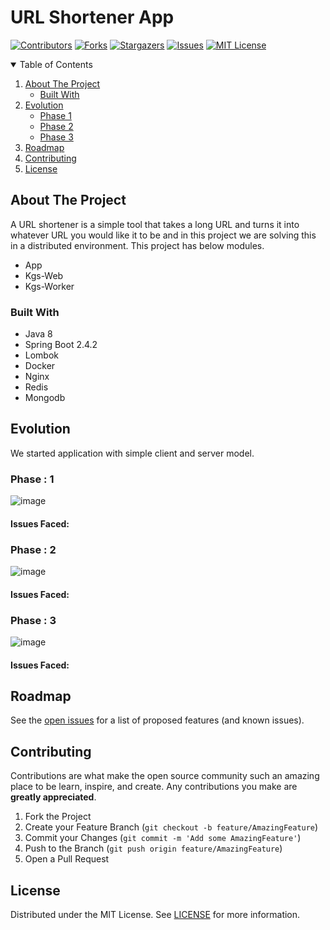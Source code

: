 # URL Shortener App

[![Contributors][contributors-shield]][contributors-url]
[![Forks][forks-shield]][forks-url]
[![Stargazers][stars-shield]][stars-url]
[![Issues][issues-shield]][issues-url]
[![MIT License][license-shield]][license-url]


<!-- TABLE OF CONTENTS -->
<details open="open">
  <summary>Table of Contents</summary>
  <ol>
    <li>
      <a href="#about-the-project">About The Project</a>
      <ul>
        <li><a href="#built-with">Built With</a></li>
      </ul>
    </li>
   <li>
      <a href="#evolution">Evolution</a>
        <ul>
        <li><a href="#phase1">Phase 1</a></li>
        <li><a href="#phase2">Phase 2</a></li>
        <li><a href="#phase3">Phase 3</a></li>
      </ul>
    </li> 
    <li><a href="#roadmap">Roadmap</a></li>
    <li><a href="#contributing">Contributing</a></li>
    <li><a href="#license">License</a></li>
  </ol>
</details>



<!-- ABOUT THE PROJECT -->
## About The Project

A URL shortener is a simple tool that takes a long URL and turns it into whatever URL you would like it to be and in this project we are solving this in a distributed environment. This project has below modules.

* App
* Kgs-Web
* Kgs-Worker


### Built With

* Java 8
* Spring Boot 2.4.2
* Lombok
* Docker
* Nginx
* Redis
* Mongodb



<!-- GETTING STARTED -->
## Evolution

We started application with simple client and server model.

### Phase : 1

![image](https://user-images.githubusercontent.com/65528044/115778002-9c431100-a3d3-11eb-8abe-f7f9d6cd52d6.png)


#### Issues Faced:

### Phase : 2

![image](https://user-images.githubusercontent.com/65528044/115777908-82093300-a3d3-11eb-947c-0420e992ff4d.png)


#### Issues Faced:

### Phase : 3

![image](https://user-images.githubusercontent.com/65528044/115775107-0e195b80-a3d0-11eb-87b5-a85ae8d3900c.png)

#### Issues Faced:


<!-- ROADMAP -->
## Roadmap

See the [open issues](https://github.com/ArcAlumni/url-shortener/issues) for a list of proposed features (and known issues).


<!-- CONTRIBUTING -->
## Contributing

Contributions are what make the open source community such an amazing place to be learn, inspire, and create. Any contributions you make are **greatly appreciated**.

1. Fork the Project
2. Create your Feature Branch (`git checkout -b feature/AmazingFeature`)
3. Commit your Changes (`git commit -m 'Add some AmazingFeature'`)
4. Push to the Branch (`git push origin feature/AmazingFeature`)
5. Open a Pull Request



<!-- LICENSE -->
## License

Distributed under the MIT License. See [LICENSE][license-url] for more information.




<!-- MARKDOWN LINKS & IMAGES -->
<!-- https://www.markdownguide.org/basic-syntax/#reference-style-links -->
[contributors-shield]: https://img.shields.io/github/contributors/ArcAlumni/url-shortener.svg?style=for-the-badge
[contributors-url]: https://github.com/ArcAlumni/url-shortener/graphs/contributors
[forks-shield]: https://img.shields.io/github/forks/ArcAlumni/url-shortener.svg?style=for-the-badge
[forks-url]: https://github.com/ArcAlumni/url-shortener/network/members
[stars-shield]: https://img.shields.io/github/stars/ArcAlumni/url-shortener.svg?style=for-the-badge
[stars-url]: https://github.com/ArcAlumni/url-shortener/stargazers
[issues-shield]: https://img.shields.io/github/issues/ArcAlumni/url-shortener.svg?style=for-the-badge
[issues-url]: https://github.com/ArcAlumni/url-shortener/issues
[license-shield]: https://img.shields.io/github/license/ArcAlumni/url-shortener.svg?style=for-the-badge
[license-url]: https://github.com/ArcAlumni/url-shortener/blob/main/LICENSE

